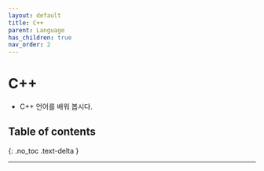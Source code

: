 ```yaml
---
layout: default
title: C++
parent: Language
has_children: true
nav_order: 2
---
```


# C++
- C++ 언어를 배워 봅시다.

## Table of contents
{: .no_toc .text-delta }

---